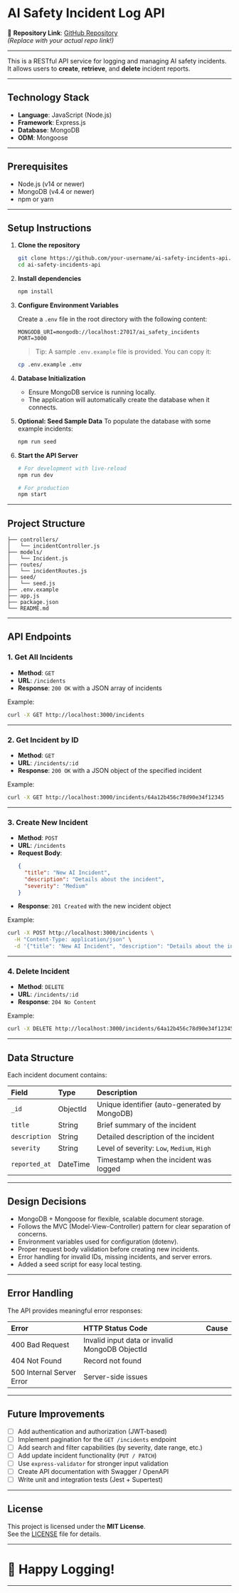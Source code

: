 # AI Safety Incident Log API

🔗 **Repository Link**: [GitHub Repository](https://github.com/Madhavarora05/ai-safety-incidents-api)  
*(Replace with your actual repo link!)*

---

This is a RESTful API service for logging and managing AI safety incidents.  
It allows users to **create**, **retrieve**, and **delete** incident reports.

---

## Technology Stack

- **Language**: JavaScript (Node.js)
- **Framework**: Express.js
- **Database**: MongoDB
- **ODM**: Mongoose

---

## Prerequisites

- Node.js (v14 or newer)
- MongoDB (v4.4 or newer)
- npm or yarn

---

## Setup Instructions

1. **Clone the repository**
   ```bash
   git clone https://github.com/your-username/ai-safety-incidents-api.git
   cd ai-safety-incidents-api
   ```

2. **Install dependencies**
   ```bash
   npm install
   ```

3. **Configure Environment Variables**

   Create a `.env` file in the root directory with the following content:
   ```
   MONGODB_URI=mongodb://localhost:27017/ai_safety_incidents
   PORT=3000
   ```

   > Tip: A sample `.env.example` file is provided. You can copy it:
   ```bash
   cp .env.example .env
   ```

4. **Database Initialization**

   - Ensure MongoDB service is running locally.
   - The application will automatically create the database when it connects.

5. **Optional: Seed Sample Data**
   To populate the database with some example incidents:
   ```bash
   npm run seed
   ```

6. **Start the API Server**
   ```bash
   # For development with live-reload
   npm run dev
   
   # For production
   npm start
   ```

---

## Project Structure

```
├── controllers/
│   └── incidentController.js
├── models/
│   └── Incident.js
├── routes/
│   └── incidentRoutes.js
├── seed/
│   └── seed.js
├── .env.example
├── app.js
├── package.json
└── README.md
```

---

## API Endpoints

### 1. Get All Incidents
- **Method**: `GET`
- **URL**: `/incidents`
- **Response**: `200 OK` with a JSON array of incidents

Example:
```bash
curl -X GET http://localhost:3000/incidents
```

---

### 2. Get Incident by ID
- **Method**: `GET`
- **URL**: `/incidents/:id`
- **Response**: `200 OK` with a JSON object of the specified incident

Example:
```bash
curl -X GET http://localhost:3000/incidents/64a12b456c78d90e34f12345
```

---

### 3. Create New Incident
- **Method**: `POST`
- **URL**: `/incidents`
- **Request Body**:
  ```json
  {
    "title": "New AI Incident",
    "description": "Details about the incident",
    "severity": "Medium"
  }
  ```
- **Response**: `201 Created` with the new incident object

Example:
```bash
curl -X POST http://localhost:3000/incidents \
  -H "Content-Type: application/json" \
  -d '{"title": "New AI Incident", "description": "Details about the incident", "severity": "Medium"}'
```

---

### 4. Delete Incident
- **Method**: `DELETE`
- **URL**: `/incidents/:id`
- **Response**: `204 No Content`

Example:
```bash
curl -X DELETE http://localhost:3000/incidents/64a12b456c78d90e34f12345
```

---

## Data Structure

Each incident document contains:

| Field         | Type      | Description                                 |
|:--------------|:----------|:--------------------------------------------|
| `_id`         | ObjectId  | Unique identifier (auto-generated by MongoDB) |
| `title`       | String    | Brief summary of the incident               |
| `description` | String    | Detailed description of the incident        |
| `severity`    | String    | Level of severity: `Low`, `Medium`, `High`   |
| `reported_at` | DateTime  | Timestamp when the incident was logged      |

---

## Design Decisions

- MongoDB + Mongoose for flexible, scalable document storage.
- Follows the MVC (Model-View-Controller) pattern for clear separation of concerns.
- Environment variables used for configuration (dotenv).
- Proper request body validation before creating new incidents.
- Error handling for invalid IDs, missing incidents, and server errors.
- Added a seed script for easy local testing.

---

## Error Handling

The API provides meaningful error responses:

| Error | HTTP Status Code | Cause |
|:------|:-----------------|:------|
| 400 Bad Request | Invalid input data or invalid MongoDB ObjectId |
| 404 Not Found | Record not found |
| 500 Internal Server Error | Server-side issues |

---

## Future Improvements

- [ ] Add authentication and authorization (JWT-based)
- [ ] Implement pagination for the `GET /incidents` endpoint
- [ ] Add search and filter capabilities (by severity, date range, etc.)
- [ ] Add update incident functionality (`PUT / PATCH`)
- [ ] Use `express-validator` for stronger input validation
- [ ] Create API documentation with Swagger / OpenAPI
- [ ] Write unit and integration tests (Jest + Supertest)

---

## License

This project is licensed under the **MIT License**.  
See the [LICENSE](LICENSE) file for details.

---

# 🚀 Happy Logging!

---
